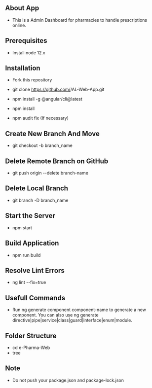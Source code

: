 ## About App

- This is a Admin Dashboard for pharmacies to handle prescriptions online.

## Prerequisites

- Install node 12.x

## Installation

- Fork this repository

- git clone https://github.com/<UserName>/AL-Web-App.git

- npm install -g @angular/cli@latest

- npm install

- npm audit fix (If necessary)

## Create New Branch And Move

- git checkout -b branch_name

## Delete Remote Branch on GitHub

- git push origin --delete branch-name

## Delete Local Branch

- git branch -D branch_name

## Start the Server

- npm start

## Build Application

- npm run build

## Resolve Lint Errors

- ng lint --fix=true

## Usefull Commands

- Run ng generate component component-name to generate a new component. You can also use ng    generate directive|pipe|service|class|guard|interface|enum|module.

## Folder Structure

- cd e-Pharma-Web
- tree

## Note

- Do not push your package.json and package-lock.json 